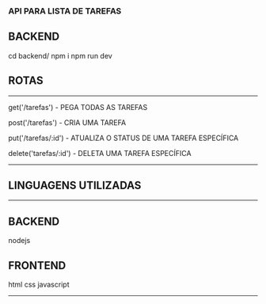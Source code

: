 ### API PARA LISTA DE TAREFAS

## BACKEND
cd backend/
npm i
npm run dev

## ROTAS

***
get('/tarefas') - PEGA TODAS AS TAREFAS

post('/tarefas') - CRIA UMA TAREFA

put('/tarefas/:id') - ATUALIZA O STATUS DE UMA TAREFA ESPECÍFICA

delete('tarefas/:id') - DELETA UMA TAREFA ESPECÍFICA

***

## LINGUAGENS UTILIZADAS
***
## BACKEND
nodejs

## FRONTEND
html
css
javascript 
***

